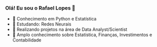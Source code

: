 ### Olá! Eu sou o Rafael Lopes  👋

- 🔭 Conhecimento em Python e Estatística
- 🌱 Estudando: Redes Neurais
- 👯 Realizando projetos na área de Data Analyst/Scientist 
- 💭 Amplo conhecimento sobre Estatística, Finanças, Investimentos e Contabilidade

  
